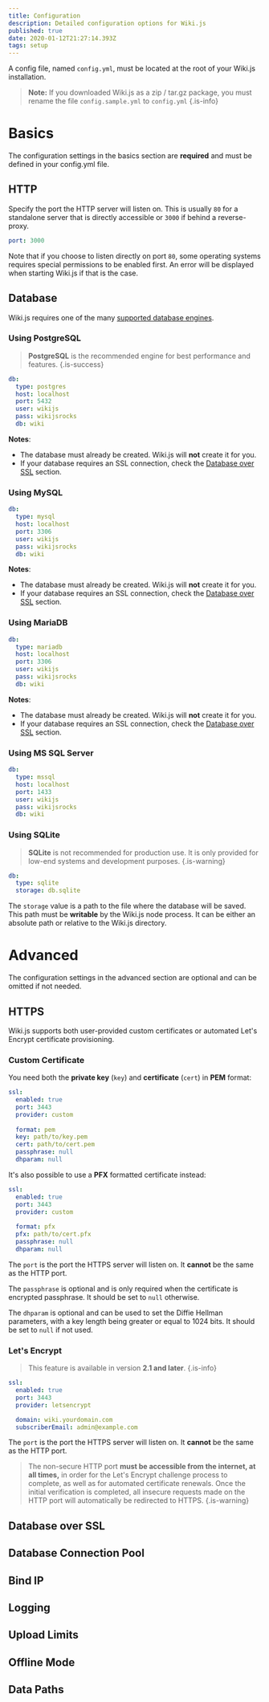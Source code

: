 ```yaml
---
title: Configuration
description: Detailed configuration options for Wiki.js
published: true
date: 2020-01-12T21:27:14.393Z
tags: setup
---
```


A config file, named `config.yml`, must be located at the root of your Wiki.js installation.

> **Note:** If you downloaded Wiki.js as a zip / tar.gz package, you must rename the file `config.sample.yml` to `config.yml`
{.is-info}

# Basics

The configuration settings in the basics section are **required** and must be defined in your config.yml file.

## HTTP

Specify the port the HTTP server will listen on. This is usually `80` for a standalone server that is directly accessible or `3000` if behind a reverse-proxy.

```yml
port: 3000
```

Note that if you choose to listen directly on port `80`, some operating systems requires special permissions to be enabled first. An error will be displayed when starting Wiki.js if that is the case.

## Database

Wiki.js requires one of the many [supported database engines](/install/requirements#database).

### Using PostgreSQL

> **PostgreSQL** is the recommended engine for best performance and features.
{.is-success}

```yml
db:
  type: postgres
  host: localhost
  port: 5432
  user: wikijs
  pass: wikijsrocks
  db: wiki
```
**Notes**:
- The database must already be created. Wiki.js will **not** create it for you.
- If your database requires an SSL connection, check the [Database over SSL](#database-over-ssl) section.

### Using MySQL

```yml
db:
  type: mysql
  host: localhost
  port: 3306
  user: wikijs
  pass: wikijsrocks
  db: wiki
```
**Notes**:
- The database must already be created. Wiki.js will **not** create it for you.
- If your database requires an SSL connection, check the [Database over SSL](#database-over-ssl) section.

### Using MariaDB

```yml
db:
  type: mariadb
  host: localhost
  port: 3306
  user: wikijs
  pass: wikijsrocks
  db: wiki
```
**Notes**:
- The database must already be created. Wiki.js will **not** create it for you.
- If your database requires an SSL connection, check the [Database over SSL](#database-over-ssl) section.

### Using MS SQL Server

```yml
db:
  type: mssql
  host: localhost
  port: 1433
  user: wikijs
  pass: wikijsrocks
  db: wiki
```

### Using SQLite

> **SQLite** is not recommended for production use. It is only provided for low-end systems and development purposes.
{.is-warning}

```yml
db:
  type: sqlite
  storage: db.sqlite
```

The `storage` value is a path to the file where the database will be saved. This path must be **writable** by the Wiki.js node process. It can be either an absolute path or relative to the Wiki.js directory.

# Advanced

The configuration settings in the advanced section are optional and can be omitted if not needed.

## HTTPS

Wiki.js supports both user-provided custom certificates or automated Let's Encrypt certificate provisioning.

### Custom Certificate

You need both the **private key** (`key`) and **certificate** (`cert`) in **PEM** format:

```yml
ssl:
  enabled: true
  port: 3443
  provider: custom
  
  format: pem
  key: path/to/key.pem
  cert: path/to/cert.pem
  passphrase: null
  dhparam: null
```

It's also possible to use a **PFX** formatted certificate instead:

```yml
ssl:
  enabled: true
  port: 3443
  provider: custom
  
  format: pfx
  pfx: path/to/cert.pfx
  passphrase: null
  dhparam: null
```

The `port` is the port the HTTPS server will listen on. It **cannot** be the same as the HTTP port.

The `passphrase` is optional and is only required when the certificate is encrypted passphrase. It should be set to `null` otherwise.

The `dhparam` is optional and can be used to set the Diffie Hellman parameters, with a key length being greater or equal to 1024 bits. It should be set to `null` if not used.

### Let's Encrypt

> This feature is available in version **2.1 and later**.
{.is-info}

```yml
ssl:
  enabled: true
  port: 3443
  provider: letsencrypt

  domain: wiki.yourdomain.com
  subscriberEmail: admin@example.com
```

The `port` is the port the HTTPS server will listen on. It **cannot** be the same as the HTTP port.

> The non-secure HTTP port **must be accessible from the internet, at all times,** in order for the Let's Encrypt challenge process to complete, as well as for automated certificate renewals. Once the initial verification is completed, all insecure requests made on the HTTP port will automatically be redirected to HTTPS.
{.is-warning}

## Database over SSL

## Database Connection Pool

## Bind IP

## Logging

## Upload Limits

## Offline Mode

## Data Paths